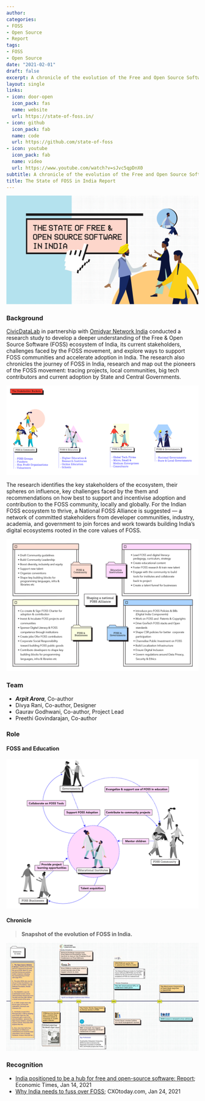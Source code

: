 ```yaml
---
author:
categories:
- FOSS
- Open Source
- Report
tags:
- FOSS
- Open Source
date: "2021-02-01"
draft: false
excerpt: A chronicle of the evolution of the Free and Open Source Software (FOSS) ecosystem in India. Identifying key stakeholders, their challenges & recommendations to support the growth of a healthy community.
layout: single
links:
- icon: door-open
  icon_pack: fas
  name: website
  url: https://state-of-foss.in/
- icon: github
  icon_pack: fab
  name: code
  url: https://github.com/state-of-foss
- icon: youtube
  icon_pack: fab
  name: video
  url: https://www.youtube.com/watch?v=sJvc5qpDnX0
subtitle: A chronicle of the evolution of the Free and Open Source Software (FOSS) ecosystem in India. Identifying key stakeholders, their challenges & recommendations to support the growth of a healthy community.
title: The State of FOSS in India Report
---
```


![FOSS logo](foss.png)

### Background

[CivicDataLab](https://civicdatalab.in/) in partnership with [Omidyar Network India](https://www.omidyarnetwork.in/) conducted a research study to develop a deeper understanding of the Free & Open Source Software (FOSS) ecosystem of India, its current stakeholders, challenges faced by the FOSS movement, and explore ways to support FOSS communities and accelerate adoption in India. The research also chronicles the journey of FOSS in India, research and map out the pioneers of the FOSS movement: tracing projects, local communities, big tech contributors and current adoption by State and Central Governments.

![](foss-stakeholders.png)

The research identifies the key stakeholders of the ecosystem, their spheres on influence, key challenges faced by the them and recommendations on how best to support and incentivise adoption and contribution to the FOSS community, locally and globally. For the Indian FOSS ecosystem to thrive, a National FOSS Alliance is suggested — a network of committed stakeholders from developer communities, industry, academia, and government to join forces and work towards building India’s digital ecosystems rooted in the core values of FOSS.

![](foss-alliance.png)

### Team

- **_Arpit Arora_**, Co-author
- Divya Rani, Co-author, Designer
- Gaurav Godhwani, Co-author, Project Lead
- Preethi Govindarajan, Co-author

### Role

#### FOSS and Education

> 

![](ed-sphere.png)

#### Chronicle

> **Snapshot of the evolution of FOSS in India.**

![](india-timeline.png)

### Recognition

- [India positioned to be a hub for free and open-source software: Report](https://economictimes.indiatimes.com/tech/information-tech/india-positioned-to-be-a-hub-for-free-and-open-source-software-report/articleshow/80270840.cms); Economic Times, Jan 14, 2021
- [Why India needs to fuss over FOSS](https://www.cxotoday.com/news-analysis/why-india-needs-to-fuss-over-foss/); CXOtoday.com, Jan 24, 2021
